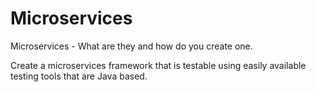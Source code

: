 # Microservices

Microservices - What are they and how do you create one.

Create a microservices framework that is testable using easily available testing tools that are Java based.
